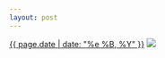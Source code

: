 ```yaml
---
layout: post
---
```


<p>
  <time><a href="/41">{{ page.date | date: "%e %B, %Y" }}</a></time>
  <a href="/41"><img src="{{ site.assets_url }}/41-640.jpg" srcset="{{ site.assets_url }}/41-1280.jpg 1280w, {{ site.assets_url }}/41-960.jpg 960w, {{ site.assets_url }}/41-640.jpg 640w, {{ site.assets_url }}/41-320.jpg 320w" sizes="(min-width: 700px) 50vw, calc(100vw - 2rem)" /></a>
</p>
